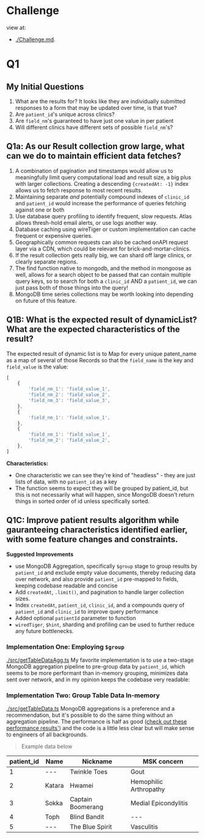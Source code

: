 # Challenge
view at:
- [./Challenge.md](Challenge.md).

# Q1

## My Initial Questions
1. What are the results for? It looks like they are individually submitted responses to a form that may be updated over time, is that true?
2. Are `patient_id`'s unique across clinics?
3. Are `field_nm`'s guaranteed to have just one value in per patient
4. Will different clinics have different sets of possible `field_nm`'s?

## Q1a: As our Result collection grow large, what can we do to maintain efficient data fetches?
1. A combination of pagination and timestamps would allow us to meaningfully limit query computational load and result size, a big plus with larger collections. Creating a descending `{createdAt: -1}` index allows us to fetch response to most recent results.
1. Maintaining separate *and* potentially compound indexes of `clinic_id` and `patient_id` would increase the performance of queries fetching against one or both
1. Use database query profiling to identify frequent, slow requests. Atlas allows thresh-hold email alerts, or use logs another way.
1. Database caching using wireTiger or custom implementation can cache frequent or expensive queries.
1. Geographically common requests can also be cached onAPI request layer via a CDN, which could be relevant for brick-and-mortar-clinics.
1. If the result collection gets really big, we can shard off large clinics, or clearly separate regions.
1. The find function native to mongodb, and the method in mongoose as well, allows for a search object to be passed that can contain multiple query keys, so to search for both a `clinic_id` AND a `patient_id`, we can just pass both of those things into the query!
1. MongoDB time series collections may be worth looking into depending on future of this feature.

## Q1B: What is the expected result of dynamicList? What are the expected characteristics of the result?
The expected result of dynamic list is to Map for every unique patent_name as a map of several of those Records so that the `field_name` is the key and `field_value` is the value:

```ts
[
	{
		'field_nm_1': 'field_value_1',
		'field_nm_2': 'field_value_2',
		'field_nm_3': 'field_value_3',
	},
	{
		'field_nm_1': 'field_value_1',
	},
	{
		'field_nm_1': 'field_value_1',
		'field_nm_2': 'field_value_2',
	},
]
```

**Characteristics:**
- One characteristic we can see they're kind of "headless" - they are just lists of data, with no `patient_id` as a key
- The function seems to expect they will be grouped by patient_id, but this is not necessarily what will happen, since MongoDB doesn't return things in sorted order of id unless specifically sorted.


## Q1C: Improve patient results algorithm while gauranteeing characteristics identified earlier, with some feature changes and constraints.

**Suggested Improvements**
- use MongoDB Aggregation, specifically `$group` stage to group results by `patient_id` and exclude empty value documents, thereby reducing data over network, and also provide `patient_id` pre-mapped to fields, keeping codebase readable and concise
- Add `createdAt`, `.limit()`, and pagination to handle larger collection sizes.
- Index `createdAt`, `patient_id`, `clinic_id`, and a compounds query of `patient_id` and `clinic_id` to improve query performance
- Added optional `patientId` parameter to function
- `wiredTiger`, `$hint`, sharding and profiling can be used to further reduce any future bottlenecks.

### Implementation One: Employing `$group`
[./src/getTableDataAgg.ts](./src/getTableDataAgg.ts)
My favorite implementation is to use a two-stage MongoDB aggregation pipeline to pre-group data by `patient_id`, which seems to be more performant than in-memory grouping, minimizes data sent over network, and in my opinion keeps the codebase very readable:

### Implementation Two: Group Table Data In-memory
[./src/getTableData.ts](./src/getTableData)
MongoDB aggregations is a preference and a recommendation, but it's possible to do the same thing without an aggregation pipeline. The performance is half as good ([check out these performance results'](./PerformanceResults.md)) and the code is a little less clear but will make sense to engineers of all backgrounds.

> Example data below

| patient_id | Name   | Nickname          | MSK concern            |
| ---------- | ------ | ----------------- | ---------------------- |
| 1          | ---    | Twinkle Toes      | Gout                   |
| 2          | Katara | Hwamei            | Hemophilic Arthropathy |
| 3          | Sokka  | Captain Boomerang | Medial Epicondylitis   |
| 4          | Toph   | Blind Bandit      | ---                    |
| 5          | ---    | The Blue Spirit   | Vasculitis             |

<br>
<br>
<br>

